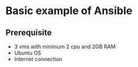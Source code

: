# Basic example of Ansible

## Prerequisite
- 3 vms with minimum 2 cpu and 2GB RAM
- Ubuntu OS
- Internet connection
